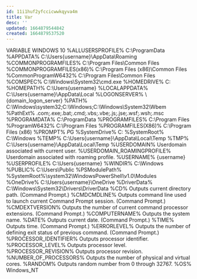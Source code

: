 ```yaml
---
id: 11i1huf2yfccicwwkqyva4m
title: Var
desc: ''
updated: 1664879544842
created: 1664879537520
---
```

VARIABLE	WINDOWS 10
%ALLUSERSPROFILE%	C:\ProgramData
%APPDATA%	C:\Users\{username}\AppData\Roaming
%COMMONPROGRAMFILES%	C:\Program Files\Common Files
%COMMONPROGRAMFILES(x86)%	C:\Program Files (x86)\Common Files
%CommonProgramW6432%	C:\Program Files\Common Files
%COMSPEC%	C:\Windows\System32\cmd.exe
%HOMEDRIVE%	C:\
%HOMEPATH%	C:\Users\{username}
%LOCALAPPDATA%	C:\Users\{username}\AppData\Local
%LOGONSERVER%	\\{domain_logon_server}
%PATH%	C:\Windows\system32;C:\Windows;C:\Windows\System32\Wbem
%PathExt%	.com;.exe;.bat;.cmd;.vbs;.vbe;.js;.jse;.wsf;.wsh;.msc
%PROGRAMDATA%	C:\ProgramData
%PROGRAMFILES%	C:\Program Files
%ProgramW6432%	C:\Program Files
%PROGRAMFILES(X86)%	C:\Program Files (x86)
%PROMPT%	$P$G
%SystemDrive%	C:
%SystemRoot%	C:\Windows
%TEMP%	C:\Users\{username}\AppData\Local\Temp
%TMP%	C:\Users\{username}\AppData\Local\Temp
%USERDOMAIN%	Userdomain associated with current user.
%USERDOMAIN_ROAMINGPROFILE%	Userdomain associated with roaming profile.
%USERNAME%	{username}
%USERPROFILE%	C:\Users\{username}
%WINDIR%	C:\Windows
%PUBLIC%	C:\Users\Public
%PSModulePath%	%SystemRoot%\system32\WindowsPowerShell\v1.0\Modules\
%OneDrive%	C:\Users\{username}\OneDrive
%DriverData%	C:\Windows\System32\Drivers\DriverData
%CD%	Outputs current directory path. (Command Prompt.)
%CMDCMDLINE%	Outputs command line used to launch current Command Prompt session. (Command Prompt.)
%CMDEXTVERSION%	Outputs the number of current command processor extensions. (Command Prompt.)
%COMPUTERNAME%	Outputs the system name.
%DATE%	Outputs current date. (Command Prompt.)
%TIME%	Outputs time. (Command Prompt.)
%ERRORLEVEL%	Outputs the number of defining exit status of previous command. (Command Prompt.)
%PROCESSOR_IDENTIFIER%	Outputs processor identifier.
%PROCESSOR_LEVEL%	Outputs processor level.
%PROCESSOR_REVISION%	Outputs processor revision.
%NUMBER_OF_PROCESSORS%	Outputs the number of physical and virtual cores.
%RANDOM%	Outputs random number from 0 through 32767.
%OS%	Windows_NT